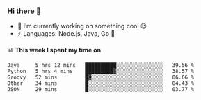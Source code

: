 ### Hi there 👋

<!--
**nodejh/nodejh** is a ✨ _special_ ✨ repository because its `README.md` (this file) appears on your GitHub profile.

Here are some ideas to get you started:

- 🔭 I’m currently working on ...
- 🌱 I’m currently learning ...
- 👯 I’m looking to collaborate on ...
- 🤔 I’m looking for help with ...
- 💬 Ask me about ...
- 📫 How to reach me: ...
- 😄 Pronouns: ...
- ⚡ Fun fact: ...
-->

- 🔭 I’m currently working on something cool :wink:
- ⚡ Languages: Node.js, Java, Go :thought_balloon:

📊 **This week I spent my time on**

<!--START_SECTION:waka-->
```text
Java     5 hrs 12 mins   ██████████░░░░░░░░░░░░░░░   39.56 % 
Python   5 hrs 4 mins    █████████▓░░░░░░░░░░░░░░░   38.57 % 
Groovy   52 mins         █▓░░░░░░░░░░░░░░░░░░░░░░░   06.66 % 
Other    34 mins         █░░░░░░░░░░░░░░░░░░░░░░░░   04.43 % 
JSON     29 mins         █░░░░░░░░░░░░░░░░░░░░░░░░   03.77 % 
```
<!--END_SECTION:waka-->


<!--
:traffic_light: **Visitors**

![visitors](https://visitor-badge.glitch.me/badge?page_id=nodejh.nodejh)
-->
